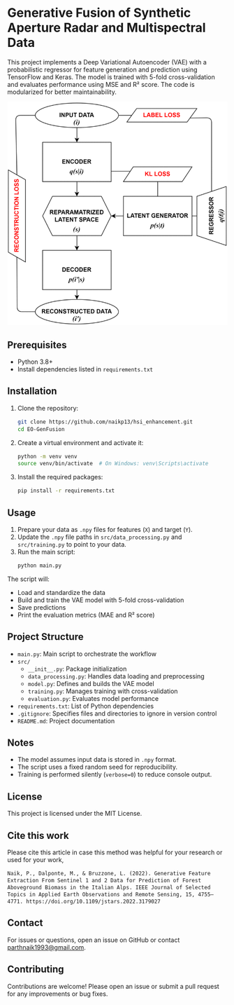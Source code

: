 # Generative Fusion of Synthetic Aperture Radar and Multispectral Data

This project implements a Deep Variational Autoencoder (VAE) with a probabilistic regressor for feature generation and prediction using TensorFlow and Keras. The model is trained with 5-fold cross-validation and evaluates performance using MSE and R² score. The code is modularized for better maintainability.

![Output](images/architecture.gif)

## Prerequisites

- Python 3.8+
- Install dependencies listed in `requirements.txt`

## Installation

1. Clone the repository:
   ```bash
   git clone https://github.com/naikp13/hsi_enhancement.git
   cd EO-GenFusion
   ```

2. Create a virtual environment and activate it:
   ```bash
   python -m venv venv
   source venv/bin/activate  # On Windows: venv\Scripts\activate
   ```

3. Install the required packages:
   ```bash
   pip install -r requirements.txt
   ```

## Usage

1. Prepare your data as `.npy` files for features (`X`) and target (`Y`).
2. Update the `.npy` file paths in `src/data_processing.py` and `src/training.py` to point to your data.
3. Run the main script:
   ```bash
   python main.py
   ```

The script will:
- Load and standardize the data
- Build and train the VAE model with 5-fold cross-validation
- Save predictions
- Print the evaluation metrics (MAE and R² score)

## Project Structure

- `main.py`: Main script to orchestrate the workflow
- `src/`
  - `__init__.py`: Package initialization
  - `data_processing.py`: Handles data loading and preprocessing
  - `model.py`: Defines and builds the VAE model
  - `training.py`: Manages training with cross-validation
  - `evaluation.py`: Evaluates model performance
- `requirements.txt`: List of Python dependencies
- `.gitignore`: Specifies files and directories to ignore in version control
- `README.md`: Project documentation

## Notes

- The model assumes input data is stored in `.npy` format.
- The script uses a fixed random seed for reproducibility.
- Training is performed silently (`verbose=0`) to reduce console output.

## License

This project is licensed under the MIT License.

## Cite this work

Please cite this article in case this method was helpful for your research or used for your work,

```Citation
Naik, P., Dalponte, M., & Bruzzone, L. (2022). Generative Feature Extraction From Sentinel 1 and 2 Data for Prediction of Forest Aboveground Biomass in the Italian Alps. IEEE Journal of Selected Topics in Applied Earth Observations and Remote Sensing, 15, 4755–4771. https://doi.org/10.1109/jstars.2022.3179027
```

## Contact

For issues or questions, open an issue on GitHub or contact [parthnaik1993@gmail.com](mailto:parthnaik1993@gmail.com).

## Contributing
Contributions are welcome! Please open an issue or submit a pull request for any improvements or bug fixes.
